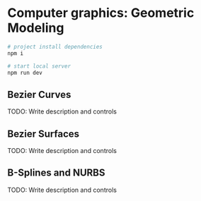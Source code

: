 # Computer graphics: Geometric Modeling

```bash
# project install dependencies
npm i 

# start local server 
npm run dev 
```

## Bezier Curves

TODO: Write description and controls

## Bezier Surfaces

TODO: Write description and controls

## B-Splines and NURBS

TODO: Write description and controls
